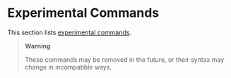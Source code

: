 # Experimental Commands

This section lists [experimental commands](@docroot@/contributing/experimental-features.md#xp-feature-nix-command).

> **Warning**
>
> These commands may be removed in the future, or their syntax may
> change in incompatible ways.
